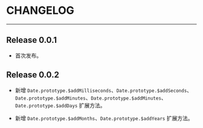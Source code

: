 ﻿# CHANGELOG

---

## Release 0.0.1

-   首次发布。

## Release 0.0.2

-   新增 `Date.prototype.$addMilliseconds`、`Date.prototype.$addSeconds`、`Date.prototype.$addMinutes`、`Date.prototype.$addMinutes`、`Date.prototype.$addDays` 扩展方法。

-   新增 `Date.prototype.$addMonths`、`Date.prototype.$addYears` 扩展方法。

